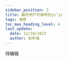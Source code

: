 ```yaml
---
sidebar_position: 3
title: 最终用户可维修的yi'yi
tags: 维修
toc_max_heading_level: 4
last_update:
  date: 12/10/2023
  author: 张年强
---
```


待编辑
